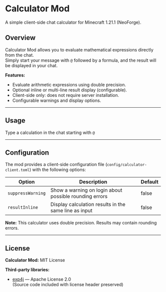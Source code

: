 # Calculator Mod
A simple client-side chat calculator for Minecraft 1.21.1 (NeoForge).

## Overview
Calculator Mod allows you to evaluate mathematical expressions directly from the chat.  
Simply start your message with `@` followed by a formula, and the result will be displayed in your chat.

**Features:**
- Evaluate arithmetic expressions using double precision.
- Optional inline or multi-line result display (configurable).
- Client-side only: does not require server installation.
- Configurable warnings and display options.

---

## Usage
Type a calculation in the chat starting with `@`

---

## Configuration

The mod provides a client-side configuration file (`config/calculator-client.toml`) with the following options:

| Option            | Description                                            | Default |
|-------------------|--------------------------------------------------------|---------|
| `suppressWarning` | Show a warning on login about possible rounding errors | false   |
| `resultInline`    | Display calculation results in the same line as input  | false   |

**Note:**
This calculator uses double precision. Results may contain rounding errors.

---

## License

**Calculator Mod:** MIT License

**Third-party libraries:**
- [exp4j](https://www.objecthunter.net/exp4j) — Apache License 2.0  
  (Source code included with license header preserved)
